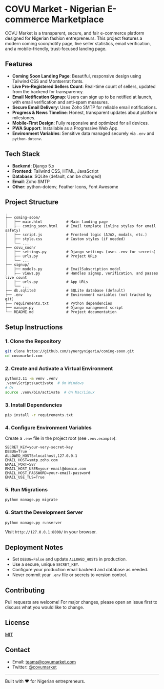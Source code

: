 # COVU Market - Nigerian E-commerce Marketplace

COVU Market is a transparent, secure, and fair e-commerce platform designed for Nigerian fashion entrepreneurs. This project features a modern coming soon/notify page, live seller statistics, email verification, and a mobile-friendly, trust-focused landing page.

## Features

- **Coming Soon Landing Page**: Beautiful, responsive design using Tailwind CSS and Montserrat fonts.
- **Live Pre-Registered Sellers Count**: Real-time count of sellers, updated from the backend for transparency.
- **Email Notification Signup**: Users can sign up to be notified at launch, with email verification and anti-spam measures.
- **Secure Email Delivery**: Uses Zoho SMTP for reliable email notifications.
- **Progress & News Timeline**: Honest, transparent updates about platform milestones.
- **Mobile-First Design**: Fully responsive and optimized for all devices.
- **PWA Support**: Installable as a Progressive Web App.
- **Environment Variables**: Sensitive data managed securely via `.env` and `python-dotenv`.

## Tech Stack

- **Backend**: Django 5.x
- **Frontend**: Tailwind CSS, HTML, JavaScript
- **Database**: SQLite (default, can be changed)
- **Email**: Zoho SMTP
- **Other**: python-dotenv, Feather Icons, Font Awesome

## Project Structure

```
.
├── coming-soon/
│   ├── main.html           # Main landing page
│   ├── coming_soon.html    # Email template (inline styles for email safety)
│   ├── script.js           # Frontend logic (AJAX, modals, etc.)
│   ├── style.css           # Custom styles (if needed)
│   └── ...
├── covu_soon/
│   ├── settings.py         # Django settings (uses .env for secrets)
│   ├── urls.py             # Project URLs
│   └── ...
├── signup/
│   ├── models.py           # EmailSubscription model
│   ├── views.py            # Handles signup, verification, and passes live count
│   ├── urls.py             # App URLs
│   └── ...
├── db.sqlite3              # SQLite database (default)
├── .env                    # Environment variables (not tracked by git)
├── requirements.txt        # Python dependencies
├── manage.py               # Django management script
└── README.md               # Project documentation
```

## Setup Instructions

### 1. Clone the Repository

```sh
git clone https://github.com/synergynigeria/coming-soon.git
cd covumarket.com
```

### 2. Create and Activate a Virtual Environment

```sh
python3.11 -m venv .venv
.venv\Scripts\activate  # On Windows
# Or
source .venv/bin/activate  # On Mac/Linux
```

### 3. Install Dependencies

```sh
pip install -r requirements.txt
```

### 4. Configure Environment Variables

Create a `.env` file in the project root (see `.env.example`):

```
SECRET_KEY=your-very-secret-key
DEBUG=True
ALLOWED_HOSTS=localhost,127.0.0.1
EMAIL_HOST=smtp.zoho.com
EMAIL_PORT=587
EMAIL_HOST_USER=your-email@domain.com
EMAIL_HOST_PASSWORD=your-email-password
EMAIL_USE_TLS=True
```

### 5. Run Migrations

```sh
python manage.py migrate
```

### 6. Start the Development Server

```sh
python manage.py runserver
```

Visit `http://127.0.0.1:8000/` in your browser.

## Deployment Notes

- Set `DEBUG=False` and update `ALLOWED_HOSTS` in production.
- Use a secure, unique `SECRET_KEY`.
- Configure your production email backend and database as needed.
- Never commit your `.env` file or secrets to version control.

## Contributing

Pull requests are welcome! For major changes, please open an issue first to discuss what you would like to change.

## License

[MIT](LICENSE)

## Contact

- Email: teams@covumarket.com
- Twitter: [@covumarket](https://twitter.com/covumarket)

---

Built with ❤️ for Nigerian entrepreneurs.
